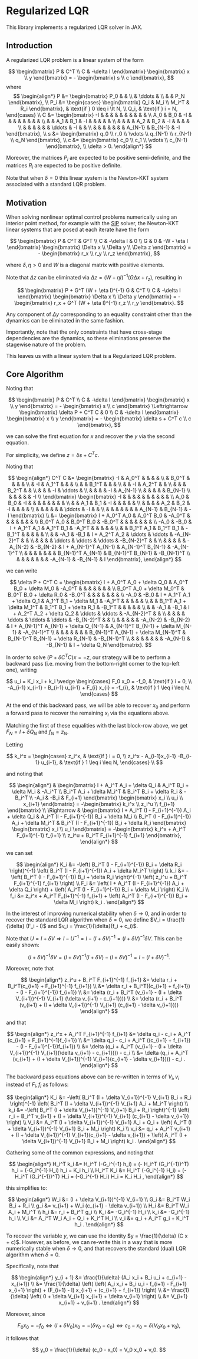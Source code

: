 # Regularized LQR

This library implements a regularized LQR solver in JAX.

## Introduction

A regularized LQR problem is a linear system of the form

$$
\begin{bmatrix}
P & C^T \\
C & -\delta I
\end{bmatrix}
\begin{bmatrix}
x \\
y
\end{bmatrix} = -
\begin{bmatrix}
s \\
c
\end{bmatrix},
$$
where
$$
\begin{align*}
P &=
\begin{bmatrix}
P_0 & & \\
& \ddots & \\
& & P_N
\end{bmatrix}, \\
P_i &=
\begin{cases}
\begin{bmatrix}
Q_i & M_i \\
M_i^T & R_i
\end{bmatrix}, & \text{if } 0 \leq i \lt N, \\
Q_i, & \text{if } i = N,
\end{cases} \\
C &=
\begin{bmatrix}
-I  &     &     &     &     &     &    &        &         &         & \\
A_0 & B_0 &  -I &     &     &     &    &        &         &         & \\
    &     & A_1 & B_1 &  -I       &    &        &         &         & \\
    &     &     &     & A_2 & B_2 & -I &        &         &         & \\
    &     &     &     &           &    & \ddots &      -I &         & \\
    &     &     &     &           &    &        & A_{N-1} & B_{N-1} & -I
\end{bmatrix}, \\
s &=
\begin{bmatrix}
q_0 \\
r_0 \\
\vdots \\
q_{N-1} \\
r_{N-1} \\
q_N
\end{bmatrix}, \\
c &=
\begin{bmatrix}
c_0 \\
c_1 \\
\vdots \\
c_{N-1}
\end{bmatrix}, \\
\delta > 0.
\end{align*}
$$

Moreover, the matrices $P_i$ are expected to be positive semi-definite,
and the matrices $R_i$ are expected to be positive definite.

Note that when $\delta = 0$ this linear system is the Newton-KKT system
associated with a standard LQR problem.

## Motivation

When solving nonlinear optimal control problems numerically using an interior point method,
for example with the [SIP](https://github.com/joaospinto/sip) solver, the Newton-KKT
linear systems that are posed at each iterate have the form

$$
\begin{bmatrix}
P &       C^T &         G^T \\
C & -\delta I &           0 \\
G &         0 & -W - \eta I
\end{bmatrix}
\begin{bmatrix}
\Delta x \\
\Delta y \\
\Delta z
\end{bmatrix} = -
\begin{bmatrix}
r_x \\
r_y \\
r_z
\end{bmatrix},
$$

where $\delta, \eta > 0$ and $W$ is a diagonal matrix with positive elements.

Note that $\Delta z$ can be eliminated via $\Delta z = (W + \eta I)^{-1}(G \Delta x + r_z)$,
resulting in

$$
\begin{bmatrix}
P + G^T (W + \eta I)^{-1} G &       C^T \\
C                           & -\delta I
\end{bmatrix}
\begin{bmatrix}
\Delta x \\
\Delta y
\end{bmatrix} = -
\begin{bmatrix}
r_x + G^T (W + \eta I)^{-1} r_z \\
r_y
\end{bmatrix}.
$$

Any component of $\Delta y$ corresponding to an equality constraint other than
the dynamics can be eliminated in the same fashion.

Importantly, note that the only constraints that have cross-stage dependencies
are the dynamics, so these eliminations preserve the stagewise nature of the problem.

This leaves us with a linear system that is a Regularized LQR problem.

## Core Algorithm

Noting that

$$
\begin{bmatrix}
P & C^T \\
C & -\delta I
\end{bmatrix}
\begin{bmatrix}
x \\
y
\end{bmatrix} = -
\begin{bmatrix}
s \\
c
\end{bmatrix} \Leftrightarrow
\begin{bmatrix}
\delta P + C^T C & 0 \\
C & -\delta I
\end{bmatrix}
\begin{bmatrix}
x \\
y
\end{bmatrix} = -
\begin{bmatrix}
\delta s + C^T c \\
c
\end{bmatrix},
$$

we can solve the first equation for $x$ and recover the $y$ via the second equation.

For simplicity, we define $z = \delta s + C^T c$.

Noting that

$$
\begin{align*}
C^T C &=
\begin{bmatrix}
-I & A_0^T &       &       &        &         \\
   & B_0^T &       &       &        &         \\
   &    -I & A_1^T &       &        &         \\
   &       & B_1^T &       &        &         \\
   &       &    -I & A_2^T &        &         \\
   &       &       & B_2^T &        &         \\
   &       &       &    -I & \ddots &         \\
   &       &       &       &     -I & A_{N-1} \\
   &       &       &       &        & B_{N-1} \\
   &       &       &       &        &      -I \\
\end{bmatrix}
\begin{bmatrix}
-I  &     &     &     &     &     &    &        &         &         & \\
A_0 & B_0 &  -I &     &     &     &    &        &         &         & \\
    &     & A_1 & B_1 &  -I       &    &        &         &         & \\
    &     &     &     & A_2 & B_2 & -I &        &         &         & \\
    &     &     &     &           &    & \ddots &      -I &         & \\
    &     &     &     &           &    &        & A_{N-1} & B_{N-1} & -I
\end{bmatrix} \\
&=
\begin{bmatrix}
I + A_0^T A_0 & A_0^T B_0 &        -A_0^T &           &               &          &          &                       &                   &            \\
    B_0^T A_0 & B_0^T B_0 &        -B_0^T &           &               &          &          &                       &                   &            \\
         -A_0 &      -B_0 & I + A_1^T A_1 & A_1^T B_1 &        -A_1^T &          &          &                       &                   &            \\
              &           &     B_1^T A_1 & B_1^T B_1 &        -B_1^T &          &          &                       &                   &            \\
              &           &          -A_1 &      -B_1 & I + A_2^T A_2 &   \ddots &   \ddots &            -A_{N-2}^T &                   &            \\
              &           &               &           &        \ddots &   \ddots &   \ddots &            -B_{N-2}^T &                   &            \\
              &           &               &           &               & -A_{N-2} & -B_{N-2} & I + A_{N-1}^T A_{N-1} & A_{N-1}^T B_{N-1} & -A_{N-1}^T \\
              &           &               &           &               &          &          &     B_{N-1}^T A_{N-1} & B_{N-1}^T B_{N-1} & -B_{N-1}^T \\
              &           &               &           &               &          &          &              -A_{N-1} &          -B_{N-1} &          I
\end{bmatrix},
\end{align*}
$$

we can write

$$
\delta P + C^T C =
\begin{bmatrix}
I + A_0^T A_0 + \delta Q_0 & A_0^T B_0 + \delta M_0 &                       -A_0^T &                        &                            &          &          &                                          &                                    &                \\
  B_0^T A_0 + \delta M_0^T & B_0^T B_0 + \delta R_0 &                       -B_0^T &                        &                            &          &          &                                          &                                    &                \\
                      -A_0 &                   -B_0 &   I + A_1^T A_1 + \delta Q_1 & A_1^T B_1 + \delta M_1 &                     -A_1^T &          &          &                                          &                                    &                \\
                           &                        &     B_1^T A_1 + \delta M_1^T & B_1^T B_1 + \delta R_1 &                     -B_1^T &          &          &                                          &                                    &                \\
                           &                        &                         -A_1 &                   -B_1 & I + A_2^T A_2 + \delta Q_2 &   \ddots &   \ddots &                               -A_{N-2}^T &                                    &                \\
                           &                        &                              &                        &                     \ddots &   \ddots &   \ddots &                               -B_{N-2}^T &                                    &                \\
                           &                        &                              &                        &                            & -A_{N-2} & -B_{N-2} &   I + A_{N-1}^T A_{N-1} + \delta Q_{N-1} & A_{N-1}^T B_{N-1} + \delta M_{N-1} &     -A_{N-1}^T \\
                           &                        &                              &                        &                            &          &          &     B_{N-1}^T A_{N-1} + \delta M_{N-1}^T & B_{N-1}^T B_{N-1} + \delta R_{N-1} &     -B_{N-1}^T \\
                           &                        &                              &                        &                            &          &          &                                 -A_{N-1} &                           -B_{N-1} & I + \delta Q_N
\end{bmatrix}.
$$

In order to solve $(P + \delta C^T C) x = -z$, our strategy will be to perform
a backward pass (i.e. moving from the bottom-right corner to the top-left one),
writing

$$
u_i = K_i x_i + k_i \wedge
\begin{cases}
F_0 x_0 = -f_0, & \text{if } i = 0, \\
-A_{i-1} x_{i-1} - B_{i-1} u_{i-1} + F_{i} x_{i} = -f_{i}, & \text{if } 1 \leq i \leq N.
\end{cases}
$$

At the end of this backward pass, we will be able to recover $x_0$ and perform
a forward pass to recover the remaining $x_i$ via the equations above.

Matching the first of these equalities with the last block-row above,
we get $F_N = I + \delta Q_N$ and $f_N = z_N$.

Letting

$$
k_i^x =
\begin{cases}
z_i^x, & \text{if } i = 0, \\
z_i^x - A_{i-1}x_{i-1} -B_{i-1} u_{i-1}, & \text{if } 1 \leq i \leq N,
\end{cases} \\
$$

and noting that

$$
\begin{align*}
& \begin{bmatrix}
I + A_i^T A_i + \delta Q_i & A_i^T B_i + \delta M_i &  -A_i^T \\
  B_i^T A_i + \delta M_i^T & B_i^T B_i + \delta R_i &  -B_i^T \\
                      -A_i &                   -B_i & F_{i+1}
\end{bmatrix}
\begin{bmatrix}
x_i \\
u_i \\
x_{i+1}
\end{bmatrix}
= -\begin{bmatrix}
k_i^x \\
z_i^u \\
f_{i+1}
\end{bmatrix} \\
\Rightarrow
& \begin{bmatrix}
I + A_i^T (I - F_{i+1}^{-1}) A_i + \delta Q_i & A_i^T (I - F_{i+1}^{-1}) B_i + \delta M_i \\
  B_i^T (I - F_{i+1}^{-1}) A_i + \delta M_i^T & B_i^T (I - F_{i+1}^{-1}) B_i + \delta R_i
\end{bmatrix}
\begin{bmatrix}
x_i \\
u_i
\end{bmatrix}
= -\begin{bmatrix}
k_i^x + A_i^T F_{i+1}^{-1} f_{i+1} \\
z_i^u + B_i^T F_{i+1}^{-1} f_{i+1}
\end{bmatrix},
\end{align*}
$$

we can set

$$
\begin{align*}
K_i &= -\left( B_i^T (I - F_{i+1}^{-1}) B_i + \delta R_i \right)^{-1} \left( B_i^T (I - F_{i+1}^{-1}) A_i + \delta M_i^T \right) \\
k_i &= -\left( B_i^T (I - F_{i+1}^{-1}) B_i + \delta R_i \right)^{-1} \left( z_i^u + B_i^T F_{i+1}^{-1} f_{i+1} \right) \\
F_i &= \left( I + A_i^T (I - F_{i+1}^{-1}) A_i + \delta Q_i \right) + \left( A_i^T (I - F_{i+1}^{-1}) B_i + \delta M_i \right) K_i \\
f_i &= z_i^x + A_i^T F_{i+1}^{-1} f_{i+1} + \left( A_i^T (I - F_{i+1}^{-1}) B_i + \delta M_i \right) k_i .
\end{align*}
$$

In the interest of improving numerical stability when $\delta \rightarrow 0$, and in order to 
recover the standard LQR algorithm when $\delta = 0$, we define $V_i = \frac{1}{\delta} (F_i - I)$
and $v_i = \frac{1}{\delta}(f_i + c_i)$.

Note that $U = I + \delta V \Rightarrow I - U^{-1} = I - (I + \delta V)^{-1} = (I + \delta V)^{-1} \delta V$.
This can be easily shown:

$$
(I + \delta V)^{-1} \delta V = (I + \delta V)^{-1} (I + \delta V) - (I + \delta V)^{-1} = I - (I + \delta V)^{-1} .
$$

Moreover, note that

$$
\begin{align*}
z_i^u + B_i^T F_{i+1}^{-1} f_{i+1}
&= \delta r_i + B_i^T(c_{i+1} + F_{i+1}^{-1} f_{i+1}) \\
&= \delta r_i + B_i^T((c_{i+1} + f_{i+1}) - (I - F_{i+1}^{-1}) f_{i+1}) \\
&= \delta (r_i + B_i^T (v_{i+1} - (I + \delta V_{i+1})^{-1} V_{i+1} (\delta v_{i+1} - c_{i+1}))) \\
&= \delta (r_i + B_i^T (v_{i+1} + (I + \delta V_{i+1})^{-1} V_{i+1} (c_{i+1} - \delta v_{i+1})))
\end{align*}
$$

and that

$$
\begin{align*}
z_i^x + A_i^T F_{i+1}^{-1} f_{i+1}
&= \delta q_i - c_i + A_i^T (c_{i+1} + F_{i+1}^{-1}f_{i+1}) \\
&= \delta q_i - c_i + A_i^T ((c_{i+1} + f_{i+1}) - (I - F_{i+1}^{-1})f_{i+1}) \\
&= \delta (q_i + A_i^T (v_{i+1} - (I + \delta V_{i+1})^{-1} V_{i+1}(\delta v_{i+1} - c_{i+1}))) - c_i \\
&= \delta (q_i + A_i^T (v_{i+1} + (I + \delta V_{i+1})^{-1} V_{i+1}(c_{i+1} - \delta v_{i+1}))) - c_i .
\end{align*}
$$

The backward pass equations above can be re-written in terms of $V_i, v_i$ instead of $F_i, f_i$ as follows:

$$
\begin{align*}
K_i &= -\left( B_i^T (I + \delta V_{i+1})^{-1} V_{i+1} B_i + R_i \right)^{-1} \left( B_i^T (I + \delta V_{i+1})^{-1} V_{i+1} A_i + M_i^T \right) \\
k_i &= -\left( B_i^T (I + \delta V_{i+1})^{-1} V_{i+1} B_i + R_i \right)^{-1} \left( r_i + B_i^T v_{i+1} + (I + \delta V_{i+1})^{-1} V_{i+1} (c_{i+1} - \delta v_{i+1}) \right) \\
V_i &= A_i^T (I + \delta V_{i+1})^{-1} V_{i+1} A_i + Q_i + \left( A_i^T (I + \delta V_{i+1})^{-1} V_{i+1} B_i + M_i \right) K_i \\
v_i &= q_i + A_i^T v_{i+1} + (I + \delta V_{i+1})^{-1} V_{i+1}(c_{i+1} - \delta v_{i+1}) + \left( A_i^T (I + \delta V_{i+1})^{-1} V_{i+1} B_i + M_i \right) k_i .
\end{align*}
$$

Gathering some of the common expressions, and noting that

$$
\begin{align*}
H_i^T k_i &= H_i^T (-G_i^{-1} h_i) = (- H_i^T (G_i^{-1})^T) h_i = (-G_i^{-1} H_i) h_i = K_i h_i \\
H_i^T K_i &= H_i^T (-G_i^{-1} H_i) = (- H_i^T (G_i^{-1})^T) H_i = (-G_i^{-1} H_i) H_i = K_i H_i ,
\end{align*}
$$

this simplifies to:

$$
\begin{align*}
W_i &= (I + \delta V_{i+1})^{-1} V_{i+1} \\
G_i &= B_i^T W_i B_i + R_i \\
g_i &= v_{i+1} + W_i (c_{i+1} - \delta v_{i+1}) \\
H_i &= B_i^T W_i A_i + M_i^T \\
h_i &= r_i + B_i^T g_i \\
K_i &= -G_i^{-1} H_i \\
k_i &= -G_i^{-1} h_i \\
V_i &= A_i^T W_i A_i + Q_i + K_i^T H_i \\
v_i &= q_i + A_i^T g_i + K_i^T h_i .
\end{align*}
$$

To recover the variable $y$, we can use the identity $y = \frac{1}{\delta} (C x + c)$.
However, as before, we can re-write this in a way that is more numerically stable when
$\delta \rightarrow 0$, and that recovers the standard (dual) LQR algorithm when $\delta = 0$.

Specifically, note that

$$
\begin{align*}
y_{i + 1} &= \frac{1}{\delta} (A_i x_i + B_i u_i + c_{i+1} - x_{i+1}) \\
&= \frac{1}{\delta} \left( \left( A_i x_i + B_i u_i - f_{i+1} - F_{i+1} x_{i+1} \right) + (F_{i+1} - I) x_{i+1}  + (c_{i+1} + f_{i+1}) \right) \\
&= \frac{1}{\delta} \left( 0 + \delta V_{i+1} x_{i+1} + \delta v_{i+1} \right) \\
&= V_{i+1} x_{i+1} + v_{i+1} .
\end{align*}
$$

Moreover, since

$$
F_0 x_0 = -f_0 \Leftrightarrow (I + \delta V_0) x_0 = -(\delta v_0 - c_0) \Leftrightarrow c_0 - x_0 = \delta (V_0 x_0 + v_0),
$$

it follows that

$$
y_0 = \frac{1}{\delta} (c_0 - x_0) = V_0 x_0 + v_0.
$$

